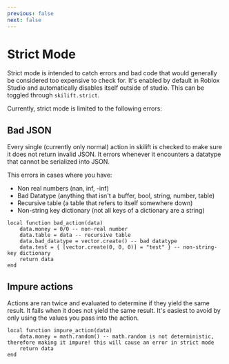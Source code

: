 ```yaml
---
previous: false
next: false
---
```


# Strict Mode

Strict mode is intended to catch errors and bad code that would generally be considered too expensive to check for. It's enabled by default in Roblox Studio and automatically disables itself outside of studio. This can be toggled through `skilift.strict`.

Currently, strict mode is limited to the following errors:

## Bad JSON

Every single (currently only normal) action in skilift is checked to make sure it does not return invalid JSON. It errors whenever it encounters a datatype that cannot be serialized into JSON.

This errors in cases where you have:

- Non real numbers (nan, inf, -inf)
- Bad Datatype (anything that isn't a buffer, bool, string, number, table)
- Recursive table (a table that refers to itself somewhere down)
- Non-string key dictionary (not all keys of a dictionary are a string)

```luau
local function bad_action(data)
    data.money = 0/0 -- non-real number
    data.table = data -- recursive table
    data.bad_datatype = vector.create() -- bad datatype
    data.test = { [vector.create(0, 0, 0)] = "test" } -- non-string-key dictionary
    return data
end
```

## Impure actions

Actions are ran twice and evaluated to determine if they yield the same result. It fails when it does not yield the same result. It's easiest to avoid by only using the values you pass into the action.

```luau
local function impure_action(data)
    data.money = math.random() -- math.random is not deterministic, therefore making it impure! this will cause an error in strict mode
    return data
end
```

